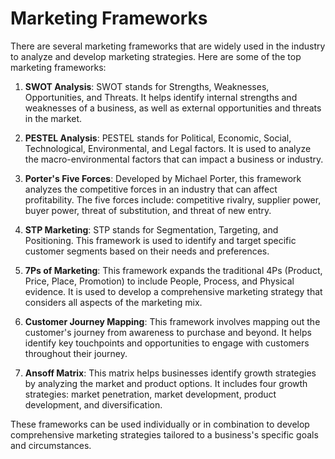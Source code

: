 # Marketing Frameworks

There are several marketing frameworks that are widely used in the industry to analyze and develop marketing strategies. Here are some of the top marketing frameworks:

1. **SWOT Analysis**: SWOT stands for Strengths, Weaknesses, Opportunities, and Threats. It helps identify internal strengths and weaknesses of a business, as well as external opportunities and threats in the market.

2. **PESTEL Analysis**: PESTEL stands for Political, Economic, Social, Technological, Environmental, and Legal factors. It is used to analyze the macro-environmental factors that can impact a business or industry.

3. **Porter's Five Forces**: Developed by Michael Porter, this framework analyzes the competitive forces in an industry that can affect profitability. The five forces include: competitive rivalry, supplier power, buyer power, threat of substitution, and threat of new entry.

4. **STP Marketing**: STP stands for Segmentation, Targeting, and Positioning. This framework is used to identify and target specific customer segments based on their needs and preferences.

5. **7Ps of Marketing**: This framework expands the traditional 4Ps (Product, Price, Place, Promotion) to include People, Process, and Physical evidence. It is used to develop a comprehensive marketing strategy that considers all aspects of the marketing mix.

6. **Customer Journey Mapping**: This framework involves mapping out the customer's journey from awareness to purchase and beyond. It helps identify key touchpoints and opportunities to engage with customers throughout their journey.

7. **Ansoff Matrix**: This matrix helps businesses identify growth strategies by analyzing the market and product options. It includes four growth strategies: market penetration, market development, product development, and diversification.

These frameworks can be used individually or in combination to develop comprehensive marketing strategies tailored to a business's specific goals and circumstances.